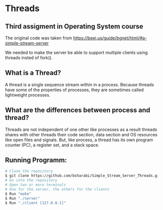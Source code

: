 # Threads
## Third assigment in Operating System course
The original code was taken from https://beej.us/guide/bgnet/html/#a-simple-stream-server

We needed to make the server be able to support multiple clients using threads insted of fork().

## What is a Thread?
A thread is a single sequence stream within in a process. Because threads have some of the properties of processes, they are sometimes called lightweight processes.

## What are the differences between process and thread?
Threads are not independent of one other like processes as a result threads shares with other threads their code section, data section and OS resources like open files and signals. But, like process, a thread has its own program counter (PC), a register set, and a stack space.

## Running Programm:
```bash
# Clone the repository
$ git clone https://github.com/bsharabi/Simple_Stream_Server_Threads.git
# Go into the repository
# Open two or more terminals
# One for the server, the others for the clients
$ Run "make"
$ Run "./server"
$ Run "./client [127.0.0.1]"
```

